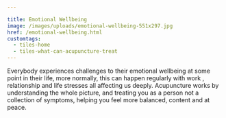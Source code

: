 ```yaml
---

title: Emotional Wellbeing
image: /images/uploads/emotional-wellbeing-551x297.jpg
href: /emotional-wellbeing.html
customtags:
  - tiles-home
  - tiles-what-can-acupuncture-treat
---
```

Everybody experiences challenges to their emotional wellbeing at some point in their life, more normally,  this can happen regularly with work , relationship and life stresses all affecting us deeply. Acupuncture works by understanding the whole picture, and treating you as a person not a collection of symptoms, helping you feel more balanced, content and at peace.
